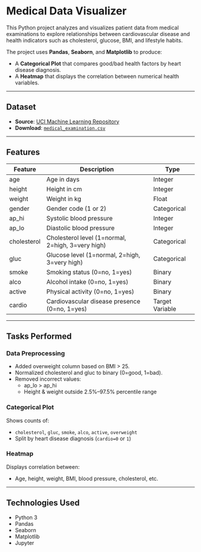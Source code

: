 # Medical Data Visualizer

This Python project analyzes and visualizes patient data from medical examinations to explore relationships between cardiovascular disease and health indicators such as cholesterol, glucose, BMI, and lifestyle habits.

The project uses **Pandas**, **Seaborn**, and **Matplotlib** to produce:
- A **Categorical Plot** that compares good/bad health factors by heart disease diagnosis.
- A **Heatmap** that displays the correlation between numerical health variables.

---

##  Dataset

- **Source**: [UCI Machine Learning Repository](https://archive.ics.uci.edu/ml/datasets/heart+Disease)
- **Download**: [`medical_examination.csv`](https://raw.githubusercontent.com/freeCodeCamp/boilerplate-medical-data-visualizer/master/medical_examination.csv)

---

##  Features

| Feature         | Description                                       | Type               |
|-----------------|---------------------------------------------------|--------------------|
| age             | Age in days                                       | Integer            |
| height          | Height in cm                                      | Integer            |
| weight          | Weight in kg                                      | Float              |
| gender          | Gender code (1 or 2)                              | Categorical        |
| ap_hi           | Systolic blood pressure                           | Integer            |
| ap_lo           | Diastolic blood pressure                          | Integer            |
| cholesterol     | Cholesterol level (1=normal, 2=high, 3=very high) | Categorical        |
| gluc            | Glucose level (1=normal, 2=high, 3=very high)     | Categorical        |
| smoke           | Smoking status (0=no, 1=yes)                      | Binary             |
| alco            | Alcohol intake (0=no, 1=yes)                      | Binary             |
| active          | Physical activity (0=no, 1=yes)                   | Binary             |
| cardio          | Cardiovascular disease presence (0=no, 1=yes)     | Target Variable    |

---

##  Tasks Performed

###  Data Preprocessing
- Added overweight column based on BMI > 25.
- Normalized cholesterol and gluc to binary (0=good, 1=bad).
- Removed incorrect values:
  - ap_lo > ap_hi
  - Height & weight outside 2.5%–97.5% percentile range

###  Categorical Plot
Shows counts of:
- `cholesterol`, `gluc`, `smoke`, `alco`, `active`, `overweight`
- Split by heart disease diagnosis (`cardio=0` or `1`)

###  Heatmap
Displays correlation between:
- Age, height, weight, BMI, blood pressure, cholesterol, etc.

---

##  Technologies Used

- Python 3
- Pandas
- Seaborn
- Matplotlib
- Jupyter
